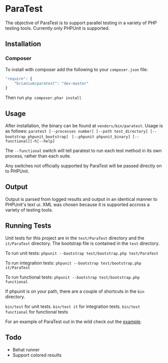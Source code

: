 ParaTest
========
The objective of ParaTest is to support parallel testing in a variety of PHP testing tools. Currently only PHPUnit is supported.

Installation
------------
### Composer ###
To install with composer add the following to your `composer.json` file:
```js
"require": {
    "brianium/paratest": "dev-master"
}
```
Then run `php composer.phar install`

Usage
-----
After installation, the binary can be found at `vendors/bin/paratest`. Usage is as follows:
`paratest [--processes number] [--path test_directory] [--bootstrap phpunit_bootstrap] `
`[--phpunit phpunit_binary] [--functional][-h|--help]`

The `--functional` switch will tell paratest to run each test method in its own process, rather than each suite.

Any switches not officially supported by ParaTest will be passed directly on to PHPUnit.

Output
------
Output is parsed from logged results and output in an identical manner to PHPUnit's text ui. XML was chosen because it is supported accross a variety of testing tools.

Running Tests
-------------
Unit tests for this project are in the `test/ParaTest` directory and the `it/ParaTest` directory. The bootstrap file is contained in the `test` directory.

To run unit tests:
`phpunit --bootstrap test/bootstrap.php test/ParaTest`

To run integration tests:
`phpunit --bootstrap test/bootstrap.php it/ParaTest`

To run functional tests:
`phpunit --bootstrap test/bootstrap.php functional`

If phpunit is on your path, there are a couple of shortcuts in the `bin` directory.

`bin/test` for unit tests.
`bin/test it` for integration tests.
`bin/test functional` for functional tests

For an example of ParaTest out in the wild check out the [example](https://github.com/brianium/paratest-selenium).

Todo
----
* Behat runner
* Support colored results